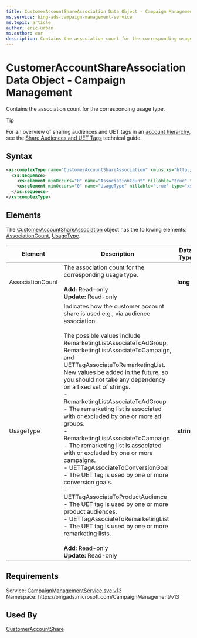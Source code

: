 ```yaml
---
title: CustomerAccountShareAssociation Data Object - Campaign Management
ms.service: bing-ads-campaign-management-service
ms.topic: article
author: eric-urban
ms.author: eur
description: Contains the association count for the corresponding usage type.
---
```

# CustomerAccountShareAssociation Data Object - Campaign Management
Contains the association count for the corresponding usage type. 

> [!TIP]
> For an overview of sharing audiences and UET tags in an [account hierarchy](../guides/account-hierarchy-permissions.md#account-hierarchy), see the [Share Audiences and UET Tags](../guides/universal-event-tracking.md#hierarchy-share) technical guide. 

## Syntax
```xml
<xs:complexType name="CustomerAccountShareAssociation" xmlns:xs="http://www.w3.org/2001/XMLSchema">
  <xs:sequence>
    <xs:element minOccurs="0" name="AssociationCount" nillable="true" type="xs:long" />
    <xs:element minOccurs="0" name="UsageType" nillable="true" type="xs:string" />
  </xs:sequence>
</xs:complexType>
```

## <a name="elements"></a>Elements

The [CustomerAccountShareAssociation](customeraccountshareassociation.md) object has the following elements: [AssociationCount](#associationcount), [UsageType](#usagetype).

|Element|Description|Data Type|
|-----------|---------------|-------------|
|<a name="associationcount"></a>AssociationCount|The association count for the corresponding usage type.<br/><br/>**Add:** Read-only<br/>**Update:** Read-only|**long**|
|<a name="usagetype"></a>UsageType|Indicates how the customer account share is used e.g., via audience association.<br/><br/>The possible values include RemarketingListAssociateToAdGroup, RemarketingListAssociateToCampaign, and UETTagAssociateToRemarketingList. New values be added in the future, so you should not take any dependency on a fixed set of strings.<br/>- RemarketingListAssociateToAdGroup - The remarketing list is associated with or excluded by one or more ad groups.<br/>- RemarketingListAssociateToCampaign - The remarketing list is associated with or excluded by one or more campaigns.<br/>- UETTagAssociateToConversionGoal - The UET tag is used by one or more conversion goals.<br/>- UETTagAssociateToProductAudience - The UET tag is used by one or more product audiences.<br/>- UETTagAssociateToRemarketingList - The UET tag is used by one or more remarketing lists.<br/><br/>**Add:** Read-only<br/>**Update:** Read-only|**string**|

## Requirements
Service: [CampaignManagementService.svc v13](https://campaign.api.bingads.microsoft.com/Api/Advertiser/CampaignManagement/v13/CampaignManagementService.svc)  
Namespace: https\://bingads.microsoft.com/CampaignManagement/v13  

## Used By
[CustomerAccountShare](customeraccountshare.md)  
